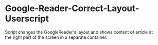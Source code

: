 Google-Reader-Correct-Layout-Userscript
=======================================

Script changes the GoogleReader's layout and shows content of article at the right part of the screen in a separate container.